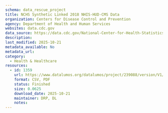 ```yaml
---
schema: data_rescue_project 
title: NCHS Synthetic Linked 2018 NHIS-HUD-CMS Data
organization: Centers for Disease Control and Prevention
agency: Department of Health and Human Services
websites: data.cdc.gov
data_source: https://data.cdc.gov/National-Center-for-Health-Statistics/NCHS-Synthetic-Linked-2018-NHIS-HUD-CMS-Data/x4hb-v5iw/about_data
description: 
last_modified: 2025-10-21
metadata_available: No
metadata_url: 
category:
  - Health & Healthcare 
resources:
  - id: 1359
    url: https://www.datalumos.org/datalumos/project/239088/version/V1/view
    format: CSV, PDF
    status: Finished
    size: 0.0625
    download_date: 2025-10-21
    maintainer: DRP, DL
    notes: 
---
```

